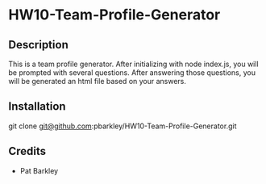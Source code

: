 # HW10-Team-Profile-Generator

## Description

This is a team profile generator. After initializing with node index.js, you will be prompted with several questions. After answering those questions, you will be generated an html file based on your answers.

## Installation

git clone git@github.com:pbarkley/HW10-Team-Profile-Generator.git

## Credits

- Pat Barkley